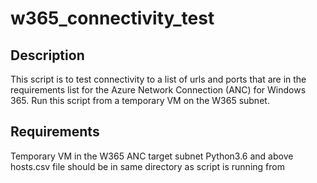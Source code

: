 # w365_connectivity_test

## Description

This script is to test connectivity to a list of urls and ports that are in the requirements list for the Azure Network Connection (ANC) for Windows 365. Run this script from a temporary VM on the W365 subnet.

## Requirements
Temporary VM in the W365 ANC target subnet
Python3.6 and above  
hosts.csv file should be in same directory as script is running from

